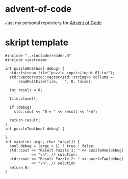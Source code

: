 # advent-of-code
Just my personal repository for [Advent of Code](https://adventofcode.com/)

# skript template
```
#include "../include/reader.h"
#include <iostream>

int puzzleOne(bool debug) {
  std::fstream file("puzzle_inputs/input_01.txt");
  std::vector<std::vector<std::string>> collums =
      readFullFile(file, ' ', 0, false);

  int result = 0;

  file.close();

  if (debug)
    std::cout << "0 = " << result << "\n";

  return result;
}
int puzzleTwo(bool debug) {
  
}
int main(int argc, char *argv[]) {
  bool debug = (argc > 1) ? true : false;
  std::cout << "Result Puzzle 1: " << puzzleOne(debug)
            << "\n"; // solution:
  std::cout << "Result Puzzle 2: " << puzzleTwo(debug)
            << "\n"; // solution
  return 0;
}
```
